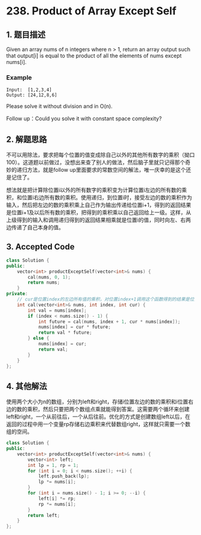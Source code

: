 # 238. Product of Array Except Self

## 1. 题目描述
Given an array nums of n integers where n > 1,  return an array output such that output[i] is equal to the product of all the elements of nums except nums[i].

### Example
```
Input:  [1,2,3,4]
Output: [24,12,8,6]
```
Please solve it without division and in O(n).

Follow up：Could you solve it with constant space complexity?

## 2. 解题思路
不可以用除法，要求把每个位置的值变成除自己以外的其他所有数字的乘积（拗口100）。这道题以前做过，没想出来查了别人的做法，然后脑子里就只记得那个奇妙的递归方法，就是follow up里面要求的常数空间的解法，唯一庆幸的是这个还是记住了。

想法就是把计算除位置i以外的所有数字的乘积变为计算位置i左边的所有数的乘积，和位置i右边所有数的乘积。使用递归，到位置i时，接受左边的数的乘积作为输入，然后把左边的数的乘积乘上自己作为输出传递给位置i+1，得到的返回结果是位置i+1及以后所有数的乘积，把得到的乘积乘以自己返回给上一级。这样，从上级得到的输入和调用递归得到的返回结果相乘就是位置i的值，同时向左、右两边传递了自己本身的值。

## 3. Accepted Code
```cpp
class Solution {
public:
    vector<int> productExceptSelf(vector<int>& nums) {
        cal(nums, 0, 1);
        return nums;
    }
private:
    // cur是位置index的左边所有值的乘积，对位置index+1调用这个函数得到的结果是位置index的右边所有值的乘积
    int cal(vector<int>& nums, int index, int cur) {
        int val = nums[index];
        if (index < nums.size() - 1) {
            int future = cal(nums, index + 1, cur * nums[index]);
            nums[index] = cur * future;
            return val * future;
        } else {
            nums[index] = cur;
            return val;
        }
    }
};
```

## 4. 其他解法
使用两个大小为n的数组，分别为left和right，存储i位置左边的数的乘积和i位置右边的数的乘积，然后只要把两个数组点乘就能得到答案。这需要两个循环来创建left和right，一个从前往后，一个从后往前。优化的方式是创建数组left以后，在返回的过程中用一个变量rp存储右边乘积来代替数组right，这样就只需要一个数组的空间。

```cpp
class Solution {
public:
    vector<int> productExceptSelf(vector<int>& nums) {
        vector<int> left;
        int lp = 1, rp = 1;
        for (int i = 0; i < nums.size(); ++i) {
            left.push_back(lp);
            lp *= nums[i];
        }
        for (int i = nums.size() - 1; i >= 0; --i) {
            left[i] *= rp;
            rp *= nums[i];
        }
        return left;
    }
};
```